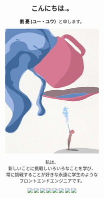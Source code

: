 <div align="center">
<h2>こんにちは.。 </h2> 
<p>
<b>劉 憂 (ユー・ユウ）</b>と申します。
</p>
<img src="./../../img/yuu3.jpg" width="300" height="400" alt="yuueu" />
<p class="desc">
私は、<br>
新しいことに挑戦しいろいろなことを学び、<br>
常に挑戦することが好きな永遠に学生のような<br>
フロントエンドエンジニアです。 <br>
<!-- モカが大好きなので、よくいろんなカフェでモカを飲みながらコツコツ絵を描いたり作業をしたりします。<br><br> -->
<!-- たまにめんどくさがり屋になる、<br>
フロントエンドエンジニアです。 -->
</p>
</div>

<style>
.desc {
    max-width: 400px !important;
}
.stack {
    margin: 0;
    padding: 0;
    width:auto;
    line-height: 10px;
}

.stack img {
    margin: 0 2px;
}
.stack img:hover {
    cursor: default;
}

h3 {
    margin: 0 0 10px 0 !important;
}
</style>

<div class="stack">
    <div align="center">
    <!-- <h3>Tech Stack. </h3>  -->
    <div style="display: flex; justify-content: center;">
    <img src="https://img.shields.io/badge/C++-00599C?style=flat-square&logo=C%2B%2B&logoColor=white"/>
    <img src="https://img.shields.io/badge/C-A8B9CC?style=flat-square&logo=C&logoColor=white"/>
    <!-- </div> -->
    <!-- <div style="display: flex; justify-content: center;"> -->
    <img src="https://img.shields.io/badge/CSS3-1572B6?style=flat-square&logo=CSS3&logoColor=white"/>
    <img src="https://img.shields.io/badge/JavaScript-F7DF1E?style=flat-square&logo=JavaScript&logoColor=white"/>
    <img src="https://img.shields.io/badge/HTML5-E34F26?style=flat-square&logo=html5&logoColor=white"/>
    <!-- </div> -->
    <!-- <div style="display: flex; justify-content: center;"> -->
    <!-- <img src="https://img.shields.io/badge/Python-0A66c2?style=flat-square&logo=python&logoColor=white"/> -->
    <img src="https://img.shields.io/badge/Node.js-339933?style=flat-square&logo=node-dot-js&logoColor=white"/>
    <!-- <img src="https://img.shields.io/badge/Ruby-CC0000?style=flat-square&logo=ruby&logoColor=white"/> -->
    <!-- </div> -->
    <!-- <div style="display: flex; justify-content: center;"> -->
    <img src="https://img.shields.io/badge/jira-0052CC?style=flat-square&logo=jira&logoColor=white"/>
    <img src="https://img.shields.io/badge/Lightsail-333664?style=flat-square&logo=amazon-aws&logoColor=white"/>
    </div>
    <!-- <br> -->
    <!-- <img src="https://img.shields.io/badge/^%20Techs that I've used before%20^-f5f5f5?style=flat-square"/> -->
<!-- <hr> -->
</div>

<!-- 
<br>
<div align='center' class="contact">
  <h3>🐱 Reach Me 🐱</h3>
  <div style="display: flex; justify-content: center;">
  <a href="https://www.linkedin.com/in/yuueu"><img src="https://img.shields.io/badge/LinkedIn-0A66C2?style=flat-square&logo=linkedin&logoColor=white"/></a> &nbsp;
  <a href="https://www.twitter.com/_yuueu/"><img src="https://img.shields.io/badge/Twitter-1DA1F2?style=flat-square&logo=twitter&logoColor=white"/></a> &nbsp;
  <a href="https://github.com/yuueu"><img src="https://img.shields.io/badge/Github-181717?style=flat-square&logo=github&logoColor=white&link=https://www.github.com/yuueu"/></a> &nbsp;
  <a href="https://www.instagram.com/yuusdoodle/"><img src="https://img.shields.io/badge/Instagram-E4405F?style=flat-square&logo=Instagram&logoColor=white&link=https://www.instagram.com/yuusdoodle/"/></a>
  </div>
</div> -->